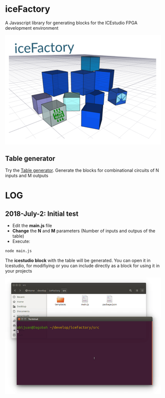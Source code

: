 # iceFactory
A Javascript library for generating blocks for the ICEstudio FPGA development  environment

![](images/icefactory-2.png)

## Table generator

Try the [Table generator](https://obijuan.github.io/iceFactory/src/icetable.html). Generate the blocks for combinational circuits of N inputs and M outputs


# LOG

## 2018-July-2: Initial test


* Edit the **main.js** file
* **Change** the **N** and **M** parameters (Number of inputs and outpus of the table)
* Execute:

```bash
node main.js
```

 The **icestudio block** with the table will be generated. You can open it in Icestudio, for modifiying or you can include directly as a block for using it in your projects


![](table-2-4-test.gif)
